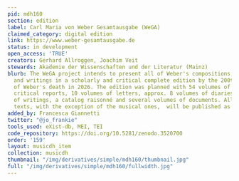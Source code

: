 ```yaml
---
pid: mdh160
section: edition
label: Carl Maria von Weber Gesamtausgabe (WeGA)
claimed_category: digital edition
link: https://www.weber-gesamtausgabe.de
status: in development
open_access: 'TRUE'
creators: Gerhard Allroggen, Joachim Veit
stewards: Akademie der Wissenschaften und der Literatur (Mainz)
blurb: The WeGA project intends to present all of Weber's compositions, letters, diaries
  and writings in a scholarly and critical complete edition by the 200th anniversary
  of Weber's death in 2026. The edition was planned with 54 volumes of music including
  critical reports, 10 volumes of letters, approx. 8 volumes of diaries, 2 volumes
  of writings, a catalog raisonné and several volumes of documents. All the above
  texts, with the exception of the musical ones,  will be published as a digital edition.
added_by: Francesca Giannetti
twitter: "@jo_frankie"
tools_used: eXist-db, MEI, TEI
code_repository: https://doi.org/10.5281/zenodo.3520700
order: '159'
layout: musicdh_item
collection: musicdh
thumbnail: "/img/derivatives/simple/mdh160/thumbnail.jpg"
full: "/img/derivatives/simple/mdh160/fullwidth.jpg"
---
```

